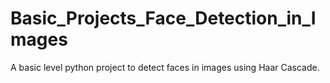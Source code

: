 # Basic_Projects_Face_Detection_in_Images
A basic level python project to detect faces in images using Haar Cascade.

